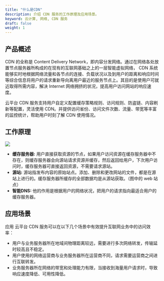 ```yaml
---
title: "什么是CDN"
description: 介绍 CDN 服务的工作原理及应用场景。
keyword: 云计算, 网络, CDN 服务
draft: false
weight: 1
---
```


## 产品概述

CDN 的全称是 Content Delivery Network，即内容分发网络。通过在网络各处放置节点服务器所构成的在现有的互联网基础之上的一层智能虚拟网络， CDN 系统能够实时地根据网络流量和各节点的连接、负载状况以及到用户的距离和响应时间等综合信息将用户的请求重新导向离用户最近的服务节点上。其目的是使用户可就近取得所需内容，解决 Internet 网络拥挤的状况，提高用户访问网站的响应速度。

云平台 CDN 服务支持用户自定义配置缓存策略规则、访问规则、防盗链、内容刷新等配置，灵活使用 CDN。并提供访问省份、访问文件次数、流量、带宽等丰富的监控统计，帮助用户时刻了解 CDN 使用情况。

## 工作原理

![](/network/cdn/_images/cdn_principle.png)

* **缓存服务器:** 用户直接获取资源的节点，如果用户访问资源在缓存服务器中不存在，则缓存服务器会向源站请求资源并缓存，然后返回给用户，下次用户访问时，缓存服务器可直接返回资源，不需要请求源站。
*   **源站:** 源站指发布内容的原始站点。添加、删除和更改网站的文件，都是在源站上进行的。缓存服务器所缓存的全部数据均是从源站获取。（图中的 web 站点）
*   **智能DNS:** 他的作用是根据用户的网络状况，把用户的请求指向最适合用户的缓存服务器。




## 应用场景

应用 云平台 CDN 服务可以在以下几个场景中有效提升互联网业务中的访问效率：

- 用户与业务服务器所在地域间物理距离较远，需要进行多次网络转发，传输延时较高且不稳定。
- 用户使用的网络运营商与业务服务器所在运营商不同，请求需要运营商之间进行互联转发。
- 业务服务器所在网络的带宽和处理能力有限，当接收到海量用户请求时，导致响应速度降低、可用性降低。
